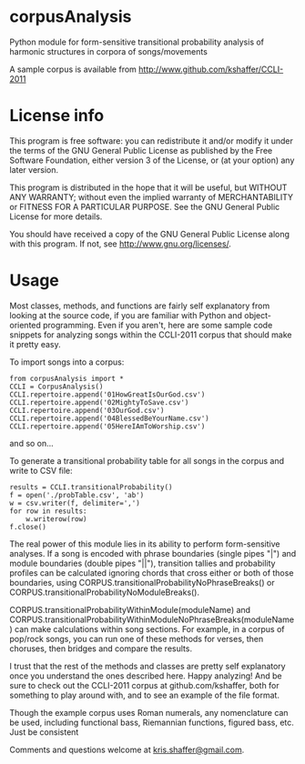 corpusAnalysis
==============

Python module for form-sensitive transitional probability analysis of harmonic structures in corpora of songs/movements

A sample corpus is available from http://www.github.com/kshaffer/CCLI-2011

# License info #

This program is free software: you can redistribute it and/or modify it under the terms of the GNU General Public License as published by the Free Software Foundation, either version 3 of the License, or (at your option) any later version.

This program is distributed in the hope that it will be useful, but WITHOUT ANY WARRANTY; without even the implied warranty of MERCHANTABILITY or FITNESS FOR A PARTICULAR PURPOSE.  See the GNU General Public License for more details.

You should have received a copy of the GNU General Public License along with this program.  If not, see <http://www.gnu.org/licenses/>.

# Usage #

Most classes, methods, and functions are fairly self explanatory from looking at the source code, if you are familiar with Python and object-oriented programming. Even if you aren't, here are some sample code snippets for analyzing songs within the CCLI-2011 corpus that should make it pretty easy.

To import songs into a corpus:

	from corpusAnalysis import *
	CCLI = CorpusAnalysis()
	CCLI.repertoire.append('01HowGreatIsOurGod.csv')
	CCLI.repertoire.append('02MightyToSave.csv')
	CCLI.repertoire.append('03OurGod.csv')
	CCLI.repertoire.append('04BlessedBeYourName.csv')
	CCLI.repertoire.append('05HereIAmToWorship.csv')

and so on...

To generate a transitional probability table for all songs in the corpus and write to CSV file:

	results = CCLI.transitionalProbability()
	f = open('./probTable.csv', 'ab')
	w = csv.writer(f, delimiter=',')
	for row in results:
		w.writerow(row)
	f.close()

The real power of this module lies in its ability to perform form-sensitive analyses. If a song is encoded with phrase boundaries (single pipes "|") and module boundaries (double pipes "||"), transition tallies and probability profiles can be calculated ignoring chords that cross either or both of those boundaries, using CORPUS.transitionalProbabilityNoPhraseBreaks() or CORPUS.transitionalProbabilityNoModuleBreaks().

CORPUS.transitionalProbabilityWithinModule(moduleName) and CORPUS.transitionalProbabilityWithinModuleNoPhraseBreaks(moduleName) can make calculations within song sections. For example, in a corpus of pop/rock songs, you can run one of these methods for verses, then choruses, then bridges and compare the results.

I trust that the rest of the methods and classes are pretty self explanatory once you understand the ones described here. Happy analyzing! And be sure to check out the CCLI-2011 corpus at github.com/kshaffer, both for something to play around with, and to see an example of the file format.

Though the example corpus uses Roman numerals, any nomenclature can be used, including functional bass, Riemannian functions, figured bass, etc. Just be consistent

Comments and questions welcome at kris.shaffer@gmail.com.